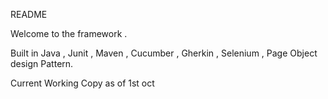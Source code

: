 README

Welcome to the framework .

Built in Java , Junit , Maven , Cucumber , Gherkin , Selenium , Page Object design Pattern.

Current Working Copy as of 1st oct


